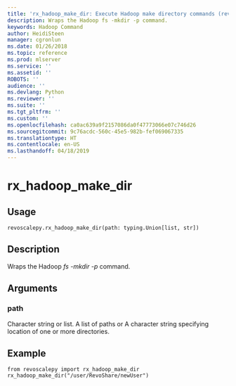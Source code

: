```yaml
---
title: 'rx_hadoop_make_dir: Execute Hadoop make directory commands (revoscalepy)'
description: Wraps the Hadoop fs -mkdir -p command.
keywords: Hadoop Command
author: HeidiSteen
manager: cgronlun
ms.date: 01/26/2018
ms.topic: reference
ms.prod: mlserver
ms.service: ''
ms.assetid: ''
ROBOTS: ''
audience: ''
ms.devlang: Python
ms.reviewer: ''
ms.suite: ''
ms.tgt_pltfrm: ''
ms.custom: ''
ms.openlocfilehash: ca0ac639a9f2157086da0f47773066e07c746d26
ms.sourcegitcommit: 9c76acdc-560c-45e5-982b-fef069067335
ms.translationtype: HT
ms.contentlocale: en-US
ms.lasthandoff: 04/18/2019
---
```

# <a name="rxhadoopmakedir"></a>rx_hadoop_make_dir


 


## <a name="usage"></a>Usage



```
revoscalepy.rx_hadoop_make_dir(path: typing.Union[list, str])
```





## <a name="description"></a>Description

Wraps the Hadoop *fs -mkdir -p* command.


## <a name="arguments"></a>Arguments


### <a name="path"></a>path

Character string or list. A list of paths or A character string specifying location of one or more directories.


## <a name="example"></a>Example



```
from revoscalepy import rx_hadoop_make_dir
rx_hadoop_make_dir("/user/RevoShare/newUser")
```


